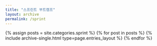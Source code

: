 ```yaml
---
title: "스프린트 부트캠프"
layout: archive
permalink: /sprint
---
```



{% assign posts = site.categories.sprint %}
{% for post in posts %} {% include archive-single.html type=page.entries_layout %} {% endfor %}